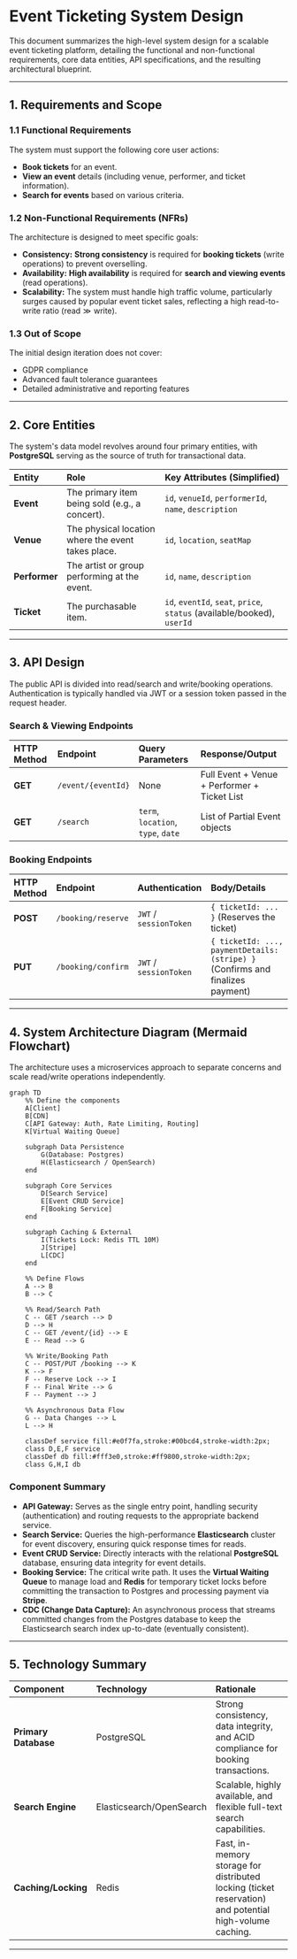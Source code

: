 # Event Ticketing System Design

This document summarizes the high-level system design for a scalable event ticketing platform, detailing the functional and non-functional requirements, core data entities, API specifications, and the resulting architectural blueprint.

---

## 1. Requirements and Scope

### 1.1 Functional Requirements

The system must support the following core user actions:

* **Book tickets** for an event.
* **View an event** details (including venue, performer, and ticket information).
* **Search for events** based on various criteria.

### 1.2 Non-Functional Requirements (NFRs)

The architecture is designed to meet specific goals:

* **Consistency:** **Strong consistency** is required for **booking tickets** (write operations) to prevent overselling.
* **Availability:** **High availability** is required for **search and viewing events** (read operations).
* **Scalability:** The system must handle high traffic volume, particularly surges caused by popular event ticket sales, reflecting a high read-to-write ratio ($\text{read} \gg \text{write}$).

### 1.3 Out of Scope

The initial design iteration does not cover:

* GDPR compliance
* Advanced fault tolerance guarantees
* Detailed administrative and reporting features

---

## 2. Core Entities

The system's data model revolves around four primary entities, with **PostgreSQL** serving as the source of truth for transactional data.

| Entity | Role | Key Attributes (Simplified) |
| :--- | :--- | :--- |
| **Event** | The primary item being sold (e.g., a concert). | `id`, `venueId`, `performerId`, `name`, `description` |
| **Venue** | The physical location where the event takes place. | `id`, `location`, `seatMap` |
| **Performer** | The artist or group performing at the event. | `id`, `name`, `description` |
| **Ticket** | The purchasable item. | `id`, `eventId`, `seat`, `price`, `status` (available/booked), `userId` |

---

## 3. API Design

The public API is divided into read/search and write/booking operations. Authentication is typically handled via JWT or a session token passed in the request header.

### Search & Viewing Endpoints

| HTTP Method | Endpoint | Query Parameters | Response/Output |
| :--- | :--- | :--- | :--- |
| **GET** | `/event/{eventId}` | None | Full Event + Venue + Performer + Ticket List |
| **GET** | `/search` | `term`, `location`, `type`, `date` | List of Partial Event objects |

### Booking Endpoints

| HTTP Method | Endpoint | Authentication | Body/Details |
| :--- | :--- | :--- | :--- |
| **POST** | `/booking/reserve` | `JWT` / `sessionToken` | `{ ticketId: ... }` (Reserves the ticket) |
| **PUT** | `/booking/confirm` | `JWT` / `sessionToken` | `{ ticketId: ..., paymentDetails: (stripe) }` (Confirms and finalizes payment) |

---

## 4. System Architecture Diagram (Mermaid Flowchart)

The architecture uses a microservices approach to separate concerns and scale read/write operations independently.

```mermaid
graph TD
    %% Define the components
    A[Client]
    B[CDN]
    C[API Gateway: Auth, Rate Limiting, Routing]
    K[Virtual Waiting Queue]

    subgraph Data Persistence
        G(Database: Postgres)
        H(Elasticsearch / OpenSearch)
    end

    subgraph Core Services
        D[Search Service]
        E[Event CRUD Service]
        F[Booking Service]
    end

    subgraph Caching & External
        I(Tickets Lock: Redis TTL 10M)
        J[Stripe]
        L[CDC]
    end

    %% Define Flows
    A --> B
    B --> C

    %% Read/Search Path
    C -- GET /search --> D
    D --> H
    C -- GET /event/{id} --> E
    E -- Read --> G

    %% Write/Booking Path
    C -- POST/PUT /booking --> K
    K --> F
    F -- Reserve Lock --> I
    F -- Final Write --> G
    F -- Payment --> J

    %% Asynchronous Data Flow
    G -- Data Changes --> L
    L --> H
    
    classDef service fill:#e0f7fa,stroke:#00bcd4,stroke-width:2px;
    class D,E,F service
    classDef db fill:#fff3e0,stroke:#ff9800,stroke-width:2px;
    class G,H,I db
```

### Component Summary

  * **API Gateway:** Serves as the single entry point, handling security (authentication) and routing requests to the appropriate backend service.
  * **Search Service:** Queries the high-performance **Elasticsearch** cluster for event discovery, ensuring quick response times for reads.
  * **Event CRUD Service:** Directly interacts with the relational **PostgreSQL** database, ensuring data integrity for event details.
  * **Booking Service:** The critical write path. It uses the **Virtual Waiting Queue** to manage load and **Redis** for temporary ticket locks before committing the transaction to Postgres and processing payment via **Stripe**.
  * **CDC (Change Data Capture):** An asynchronous process that streams committed changes from the Postgres database to keep the Elasticsearch search index up-to-date (eventually consistent).

-----

## 5\. Technology Summary

| Component | Technology | Rationale |
| :--- | :--- | :--- |
| **Primary Database** | PostgreSQL | Strong consistency, data integrity, and ACID compliance for booking transactions. |
| **Search Engine** | Elasticsearch/OpenSearch | Scalable, highly available, and flexible full-text search capabilities. |
| **Caching/Locking** | Redis | Fast, in-memory storage for distributed locking (ticket reservation) and potential high-volume caching. |

-----
